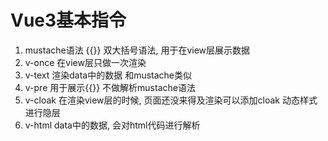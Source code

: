 # Vue3基本指令

1. mustache语法 {{}}  双大括号语法, 用于在view层展示数据
2. v-once 在view层只做一次渲染
3. v-text 渲染data中的数据  和mustache类似
4. v-pre 用于展示{{}} 不做解析mustache语法
5. v-cloak 在渲染view层的时候, 页面还没来得及渲染可以添加cloak 动态样式进行隐层
6. v-html data中的数据, 会对html代码进行解析
